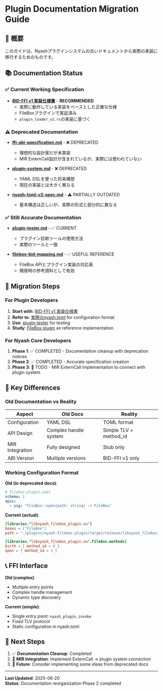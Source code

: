 # Plugin Documentation Migration Guide

## 🎯 概要

このガイドは、Nyashプラグインシステムの古いドキュメントから実際の実装に移行するためのものです。

## 📚 Documentation Status

### ✅ **Current Working Specification**
- **[BID-FFI v1 実装仕様書](./bid-ffi-v1-actual-specification.md)** - **RECOMMENDED**
  - 実際に動作している実装をベースとした正確な仕様
  - FileBoxプラグインで実証済み
  - `plugin_loader_v2.rs`の実装に基づく

### ⚠️ **Deprecated Documentation**
- **[ffi-abi-specification.md](./ffi-abi-specification.md)** - ❌ DEPRECATED
  - 理想的な設計案だが未実装
  - MIR ExternCall設計が含まれているが、実際には使われていない
  
- **[plugin-system.md](./plugin-system.md)** - ❌ DEPRECATED  
  - YAML DSLを使った将来構想
  - 現在の実装とは大きく異なる

- **[nyash-toml-v2-spec.md](./nyash-toml-v2-spec.md)** - ⚠️ PARTIALLY OUTDATED
  - 基本構造は正しいが、実際の形式と部分的に異なる

### ✅ **Still Accurate Documentation**
- **[plugin-tester.md](./plugin-tester.md)** - ✅ CURRENT
  - プラグイン診断ツールの使用方法
  - 実際のツールと一致
  
- **[filebox-bid-mapping.md](./filebox-bid-mapping.md)** - ✅ USEFUL REFERENCE
  - FileBox APIとプラグイン実装の対応表
  - 開発時の参考資料として有効

## 🔄 Migration Steps

### For Plugin Developers

1. **Start with**: [BID-FFI v1 実装仕様書](./bid-ffi-v1-actual-specification.md)
2. **Refer to**: [実際のnyash.toml](../../../../nyash.toml) for configuration format
3. **Use**: [plugin-tester](../../../../tools/plugin-tester/) for testing
4. **Study**: [FileBox plugin](../../../../plugins/nyash-filebox-plugin/) as reference implementation

### For Nyash Core Developers

1. **Phase 1**: ✅ COMPLETED - Documentation cleanup with deprecation notices
2. **Phase 2**: ✅ COMPLETED - Accurate specification creation
3. **Phase 3**: 🚧 TODO - MIR ExternCall implementation to connect with plugin system

## 🎯 Key Differences

### Old Documentation vs Reality

| Aspect | Old Docs | Reality |
|--------|----------|---------|
| Configuration | YAML DSL | TOML format |
| API Design | Complex handle system | Simple TLV + method_id |
| MIR Integration | Fully designed | Stub only |
| ABI Version | Multiple versions | BID-FFI v1 only |

### Working Configuration Format

**Old (in deprecated docs)**:
```yaml
# filebox.plugin.yaml
schema: 1
apis:
  - sig: "FileBox::open(path: string) -> FileBox"
```

**Current (actual)**:
```toml
[libraries."libnyash_filebox_plugin.so"]
boxes = ["FileBox"]
path = "./plugins/nyash-filebox-plugin/target/release/libnyash_filebox_plugin.so"

[libraries."libnyash_filebox_plugin.so".FileBox.methods]
birth = { method_id = 0 }
open = { method_id = 1 }
```

## 📞 FFI Interface

**Old (complex)**:
- Multiple entry points
- Complex handle management
- Dynamic type discovery

**Current (simple)**:
- Single entry point: `nyash_plugin_invoke`
- Fixed TLV protocol
- Static configuration in nyash.toml

## 🚀 Next Steps

1. ✅ **Documentation Cleanup**: Completed
2. 🚧 **MIR Integration**: Implement ExternCall → plugin system connection
3. 🔮 **Future**: Consider implementing some ideas from deprecated docs

---

**Last Updated**: 2025-08-20  
**Status**: Documentation reorganization Phase 2 completed